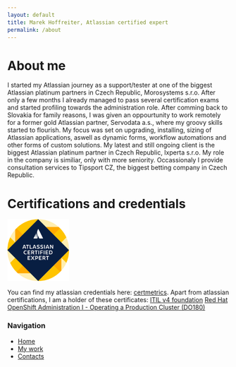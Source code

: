 ```yaml
---
layout: default
title: Marek Hoffreiter, Atlassian certified expert
permalink: /about
---
```


# About me

I started my Atlassian journey as a support/tester at one of the biggest Atlassian platinum partners in Czech Republic, Morosystems s.r.o. After only a few months I already managed to pass several certification exams and started profiling towards the administration role. 
After comming back to Slovakia for family reasons, I was given an oppourtunity to work remotely for a former gold Atlassian partner, Servodata a.s., where my groovy skills started to flourish. My focus was set on upgrading, installing, sizing of Atlassian applications, aswell as dynamic forms, workflow automations and other forms of custom solutions.
My latest and still ongoing client is the biggest Atlassian platinum partner in Czech Republic, Ixperta s.r.o. My role in the company is similiar, only with more seniority. 
Occassionaly I provide consultation services to Tipsport CZ, the biggest betting company in Czech Republic.

# Certifications and credentials

<a target="_blank" rel="noopener noreferrer" href="https://cp.certmetrics.com/atlassian/en/public/badge/r?id=253800&date=2023-09-24"><img src="/img/atlassian certified expert.png" style="width: 10em; height: 10em;"></a>
 
You can find my atlassian credentials here: <a target="_blank" rel="noopener noreferrer" href="https://cp.certmetrics.com/atlassian/en/public/transcript/MMJSFN121FF1QRWC">certmetrics</a>.
Apart from atlassian certifications, I am a holder of these certificates:
<a target="_blank" rel="noopener noreferrer" href ="https://media.licdn.com/dms/image/v2/D4D22AQGGkPeJ5xlxmQ/feedshare-shrink_1280/feedshare-shrink_1280/0/1697723171230?e=1732752000&v=beta&t=2HxtVwtRSnJ5qQ7xcjyMtziGfCBpYa0avCEFOU1hJh4">ITIL v4 foundation</a>
<a target="_blank" rel="noopener noreferrer" href="https://rol.redhat.com/rol/api/certificates/attendance/uuid/1f39b450-3fba-4fb9-bdc2-1f4fd1e02c27">Red Hat OpenShift Administration I - Operating a Production Cluster (DO180)</a>


<div class="sidebar">
  <h3>Navigation</h3>
  <ul>
    <li><a href="/">Home</a></li>
    <li><a href="/projects">My work</a></li>
    <li><a href="/contacts">Contacts</a></li>

  </ul>
</div>
